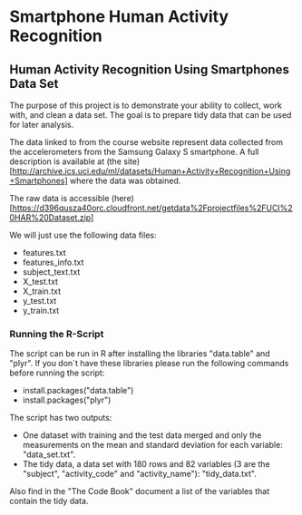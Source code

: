 Smartphone Human Activity Recognition
=====================================

Human Activity Recognition Using Smartphones Data Set
-----------------------------------------------------

The purpose of this project is to demonstrate your ability to collect, work with, and clean a data set. The goal is to prepare tidy data that can be used for later analysis. 

The data linked to from the course website represent data collected from the accelerometers from the Samsung Galaxy S smartphone. A full description is available at (the site)[http://archive.ics.uci.edu/ml/datasets/Human+Activity+Recognition+Using+Smartphones] where the data was obtained.



The raw data is accessible (here)[https://d396qusza40orc.cloudfront.net/getdata%2Fprojectfiles%2FUCI%20HAR%20Dataset.zip]

We will just use the following data files: 
- features.txt
- features_info.txt
- subject_text.txt
- X_test.txt
- X_train.txt
- y_test.txt
- y_train.txt

### Running the R-Script
The script can be run in R after installing the libraries "data.table" and "plyr". If you don´t have these libraries please run the following commands before running the script:
- install.packages("data.table")
- install.packages("plyr")

The script has two outputs:
- One dataset with training and the test data merged and only the measurements on the mean and standard deviation for each variable: "data_set.txt".
- The tidy data, a data set with 180 rows and 82 variables (3 are the "subject", "activity_code" and "activity_name"): "tidy_data.txt".

Also find in the "The Code Book" document a list of the variables that contain the tidy data.
